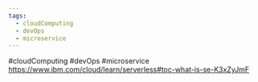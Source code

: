 ```yaml
---
tags:
  - cloudComputing
  - devOps
  - microservice
---
```

#cloudComputing #devOps  #microservice 
https://www.ibm.com/cloud/learn/serverless#toc-what-is-se-K3xZyJmF

